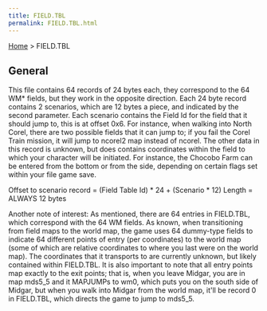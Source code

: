 ```yaml
---
title: FIELD.TBL
permalink: FIELD.TBL.html
---
```


[Home](Main%20Page.md) > FIELD.TBL

## General

This file contains 64 records of 24 bytes each, they correspond to the
64 WM\* fields, but they work in the opposite direction. Each 24 byte
record contains 2 scenarios, which are 12 bytes a piece, and indicated
by the second parameter. Each scenario contains the Field Id for the
field that it should jump to, this is at offset 0x6. For instance, when
walking into North Corel, there are two possible fields that it can jump
to; if you fail the Corel Train mission, it will jump to ncorel2 map
instead of ncorel. The other data in this record is unknown, but does
contains coordinates within the field to which your character will be
initiated. For instance, the Chocobo Farm can be entered from the bottom
or from the side, depending on certain flags set within your file game
save.

Offset to scenario record = (Field Table Id) \* 24 + (Scenario \* 12)
Length = ALWAYS 12 bytes

Another note of interest: As mentioned, there are 64 entries in
FIELD.TBL, which correspond with the 64 WM fields. As known, when
transitioning from field maps to the world map, the game uses 64
dummy-type fields to indicate 64 different points of entry (per
coordinates) to the world map (some of which are relative coordinates to
where you last were on the world map). The coordinates that it
transports to are currently unknown, but likely contained within
FIELD.TBL. It is also important to note that all entry points map
exactly to the exit points; that is, when you leave Midgar, you are in
map mds5\_5 and it MAPJUMPs to wm0, which puts you on the south side of
Midgar, but when you walk into Midgar from the world map, it'll be
record 0 in FIELD.TBL, which directs the game to jump to mds5\_5.
